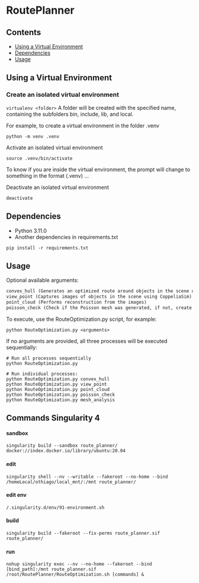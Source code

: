 # RoutePlanner

## Contents

- [Using a Virtual Environment](#using-a-virtual-environment)
- [Dependencies](#dependencies)  
- [Usage](#usage)


## Using a Virtual Environment

### Create an isolated virtual environment

`virtualenv <folder>` A folder will be created with the specified name, containing the subfolders bin, include, lib, and local.


For example, to create a virtual environment in the folder .venv

```
python -m venv .venv
```

Activate an isolated virtual environment
```
source .venv/bin/activate
```

To know if you are inside the virtual environment, the prompt will change to something in the format (.venv) ...

Deactivate an isolated virtual environment
```
deactivate
```


## Dependencies

- Python 3.11.0
- Another dependencies in requirements.txt
```
pip install -r requirements.txt
```

## Usage 
Optional available arguments:
```txt
convex_hull (Generates an optimized route around objects in the scene using COPS)
view_point (Captures images of objects in the scene using CoppeliaSim)
point_cloud (Performs reconstruction from the images)
poisson_check (Check if the Poisson mesh was generated, if not, create it using `fused.ply` file)
```
To execute, use the RouteOptimization.py script, for example:
```
python RouteOptimization.py <arguments>
```
If no arguments are provided, all three processes will be executed sequentially:

```
# Run all processes sequentially
python RouteOptimization.py

# Run individual processes:
python RouteOptimization.py convex_hull
python RouteOptimization.py view_point 
python RouteOptimization.py point_cloud
python RouteOptimization.py poisson_check
python RouteOptimization.py mesh_analysis
```

## Commands Singularity 4
#### sandbox
```
singularity build --sandbox route_planner/ docker://index.docker.io/library/ubuntu:20.04
```
#### edit
```
singularity shell --nv --writable --fakeroot --no-home --bind /homeLocal/othiago/local_mnt/:/mnt route_planner/
```
#### edit env
```
/.singularity.d/env/91-environment.sh
```
#### build
```
singularity build --fakeroot --fix-perms route_planner.sif route_planner/
```
#### run
```
nohup singularity exec --nv --no-home --fakeroot --bind [bind_path]:/mnt route_planner.sif /root/RoutePlanner/RouteOptimization.sh [commands] &
```
